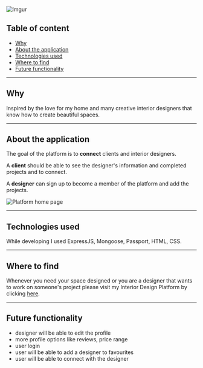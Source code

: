 ![Imgur](https://i.imgur.com/TQBgE8I.png)

## Table of content

- [Why](#why)
- [About the application](#about-the-application)
- [Technologies used](#technologies-used)
- [Where to find](#where-to-find)
- [Future functionality](#future-functionality)
---
## Why
Inspired by the love for my home and many creative interior designers that know how to create beautiful spaces.

---

## About the application
The goal of the platform is to **connect** clients and interior designers.

A **client** should be able to see the designer's information and completed projects and to connect.

A **designer** can sign up to become a member of the platform and add the projects.

![Platform home page](https://i.imgur.com/VdZIcs3.png)

---

## Technologies used
While developing I used ExpressJS, Mongoose, Passport, HTML, CSS.

---

## Where to find
Whenever you need your space designed or you are a designer that wants to work on someone's project please visit my Interior Design Platform by clicking [here](https://project2-int-design.herokuapp.com).

---

## Future functionality

* designer will be able to edit the profile
* more profile options like reviews, price range
* user login
* user will be able to add a designer to favourites
* user will be able to connect with the designer